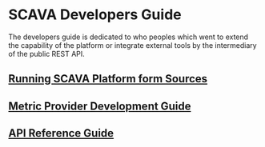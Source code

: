 
# SCAVA Developers Guide
The developers guide is dedicated to who peoples which went to extend the capability of the platform or integrate external tools by the intermediary of the public REST API.

## [Running SCAVA Platform form Sources](metric-provider-developement-guide/index.md)
## [Metric Provider Development Guide](metric-provider-developement-guide/index.md)
## [API Reference Guide](api-reference-guide/index.md)
